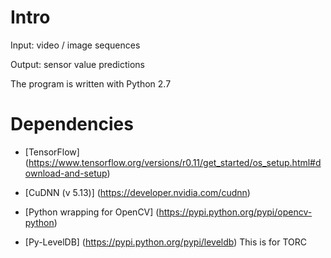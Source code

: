 # Intro

Input: video / image sequences

Output: sensor value predictions

The program is written with Python 2.7


# Dependencies

* [TensorFlow]
(https://www.tensorflow.org/versions/r0.11/get_started/os_setup.html#download-and-setup)

* [CuDNN (v 5.13)]
(https://developer.nvidia.com/cudnn)

* [Python wrapping for OpenCV]
(https://pypi.python.org/pypi/opencv-python)

* [Py-LevelDB]
(https://pypi.python.org/pypi/leveldb) This is for TORC


